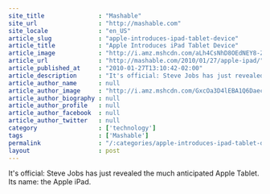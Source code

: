 ```yaml
---
site_title               : "Mashable"
site_url                 : "http://mashable.com"
site_locale              : "en_US"
article_slug             : "apple-introduces-ipad-tablet-device"
article_title            : "Apple Introduces iPad Tablet Device"
article_image            : "http://i.amz.mshcdn.com/aLh4CsNhD8OEdNEY8-Z9SkJn6FI=/1200x627/2012%2F12%2F04%2F90%2Fappleintrod.aEn.jpg"
article_url              : "http://mashable.com/2010/01/27/apple-ipad/"
article_published_at     : "2010-01-27T13:10:42-02:00"
article_description      : "It's official: Steve Jobs has just revealed the much anticipated Apple Tablet. Its name: the Apple iPad."
article_author_name      : null
article_author_image     : "http://i.amz.mshcdn.com/GxcOa3D4lEBA1Q6Daec5EKY9ld0=/90x90/2016%2F07%2F14%2F09%2F20150711baheadshot_be.b53de.b3119.png"
article_author_biography : null
article_author_profile   : null
article_author_facebook  : null
article_author_twitter   : null
category                 : ['technology']
tags                     : ['Mashable']
permalink                : "/:categories/apple-introduces-ipad-tablet-device/"
layout                   : post
---
```


It's official: Steve Jobs has just revealed the much anticipated Apple Tablet. Its name: the Apple iPad.
